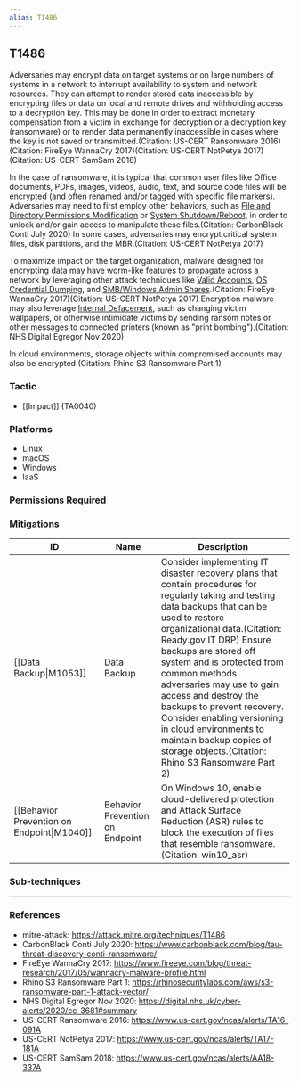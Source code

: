 ```yaml
---
alias: T1486
---
```


## T1486

Adversaries may encrypt data on target systems or on large numbers of systems in a network to interrupt availability to system and network resources. They can attempt to render stored data inaccessible by encrypting files or data on local and remote drives and withholding access to a decryption key. This may be done in order to extract monetary compensation from a victim in exchange for decryption or a decryption key (ransomware) or to render data permanently inaccessible in cases where the key is not saved or transmitted.(Citation: US-CERT Ransomware 2016)(Citation: FireEye WannaCry 2017)(Citation: US-CERT NotPetya 2017)(Citation: US-CERT SamSam 2018)

In the case of ransomware, it is typical that common user files like Office documents, PDFs, images, videos, audio, text, and source code files will be encrypted (and often renamed and/or tagged with specific file markers). Adversaries may need to first employ other behaviors, such as [File and Directory Permissions Modification](https://attack.mitre.org/techniques/T1222) or [System Shutdown/Reboot](https://attack.mitre.org/techniques/T1529), in order to unlock and/or gain access to manipulate these files.(Citation: CarbonBlack Conti July 2020) In some cases, adversaries may encrypt critical system files, disk partitions, and the MBR.(Citation: US-CERT NotPetya 2017) 

To maximize impact on the target organization, malware designed for encrypting data may have worm-like features to propagate across a network by leveraging other attack techniques like [Valid Accounts](https://attack.mitre.org/techniques/T1078), [OS Credential Dumping](https://attack.mitre.org/techniques/T1003), and [SMB/Windows Admin Shares](https://attack.mitre.org/techniques/T1021/002).(Citation: FireEye WannaCry 2017)(Citation: US-CERT NotPetya 2017) Encryption malware may also leverage [Internal Defacement](https://attack.mitre.org/techniques/T1491/001), such as changing victim wallpapers, or otherwise intimidate victims by sending ransom notes or other messages to connected printers (known as "print bombing").(Citation: NHS Digital Egregor Nov 2020)

In cloud environments, storage objects within compromised accounts may also be encrypted.(Citation: Rhino S3 Ransomware Part 1)


### Tactic
- [[Impact]] (TA0040)

### Platforms
- Linux
- macOS
- Windows
- IaaS

### Permissions Required

### Mitigations

| ID | Name | Description |
| --- | --- | --- |
| [[Data Backup\|M1053]] | Data Backup | Consider implementing IT disaster recovery plans that contain procedures for regularly taking and testing data backups that can be used to restore organizational data.(Citation: Ready.gov IT DRP) Ensure backups are stored off system and is protected from common methods adversaries may use to gain access and destroy the backups to prevent recovery. Consider enabling versioning in cloud environments to maintain backup copies of storage objects.(Citation: Rhino S3 Ransomware Part 2) |
| [[Behavior Prevention on Endpoint\|M1040]] | Behavior Prevention on Endpoint | On Windows 10, enable cloud-delivered protection and Attack Surface Reduction (ASR) rules to block the execution of files that resemble ransomware. (Citation: win10_asr) |

### Sub-techniques


---
### References

- mitre-attack: https://attack.mitre.org/techniques/T1486
- CarbonBlack Conti July 2020: https://www.carbonblack.com/blog/tau-threat-discovery-conti-ransomware/
- FireEye WannaCry 2017: https://www.fireeye.com/blog/threat-research/2017/05/wannacry-malware-profile.html
- Rhino S3 Ransomware Part 1: https://rhinosecuritylabs.com/aws/s3-ransomware-part-1-attack-vector/
- NHS Digital Egregor Nov 2020: https://digital.nhs.uk/cyber-alerts/2020/cc-3681#summary
- US-CERT Ransomware 2016: https://www.us-cert.gov/ncas/alerts/TA16-091A
- US-CERT NotPetya 2017: https://www.us-cert.gov/ncas/alerts/TA17-181A
- US-CERT SamSam 2018: https://www.us-cert.gov/ncas/alerts/AA18-337A
